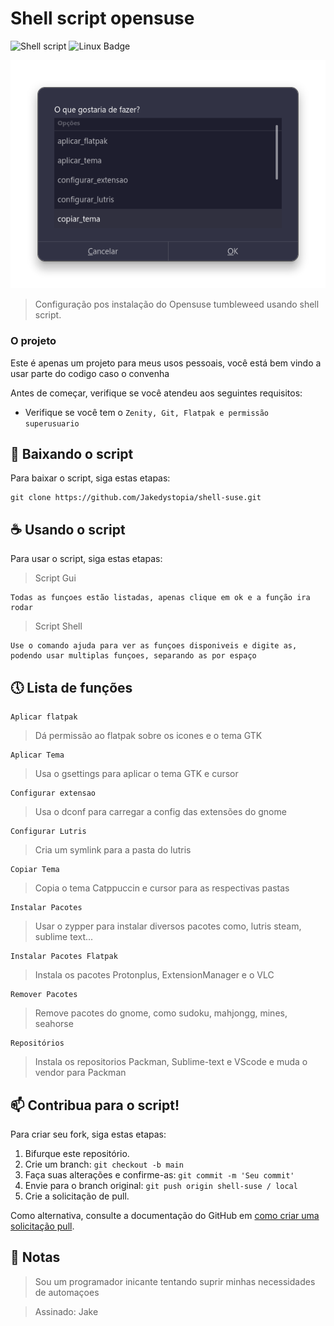 # Shell script opensuse

![Shell script](https://img.shields.io/badge/Shell_Script-0d1117?style=for-the-badge&logo=gnu-bash&logoColor=white)
![Linux Badge](https://img.shields.io/badge/Linux-0d1117?style=for-the-badge&logo=linux&logoColor=white)

<img src="./imagens/img.png" alt="Demo">

> Configuração pos instalação do Opensuse tumbleweed usando shell script.

### O projeto

Este é apenas um projeto para meus usos pessoais, você está bem vindo a usar parte do codigo caso o convenha

Antes de começar, verifique se você atendeu aos seguintes requisitos:
* Verifique se você tem o `Zenity, Git, Flatpak e permissão superusuario`

## 🚀 Baixando o script

Para baixar o script, siga estas etapas:

```
git clone https://github.com/Jakedystopia/shell-suse.git
```
## ☕ Usando o script

Para usar o script, siga estas etapas:

> Script Gui

```
Todas as funçoes estão listadas, apenas clique em ok e a função ira rodar
```
> Script Shell

```
Use o comando ajuda para ver as funçoes disponiveis e digite as, podendo usar multiplas funçoes, separando as por espaço
```

## 🕔 Lista de funções

```
Aplicar flatpak
```

> Dá permissão ao flatpak sobre os icones e o tema GTK

```
Aplicar Tema
```

> Usa o gsettings para aplicar o tema GTK e cursor


```
Configurar extensao
```

> Usa o dconf para carregar a config das extensões do gnome

```
Configurar Lutris
```

> Cria um symlink para a pasta do lutris


```
Copiar Tema
```

> Copia o tema Catppuccin e cursor para as respectivas pastas

```
Instalar Pacotes
```

> Usar o zypper para instalar diversos pacotes como, lutris steam, sublime text...

```
Instalar Pacotes Flatpak
```

> Instala os pacotes Protonplus, ExtensionManager e o VLC

```
Remover Pacotes
```

> Remove pacotes do gnome, como sudoku, mahjongg, mines, seahorse

```
Repositórios
```

> Instala os repositorios Packman, Sublime-text e VScode e muda o vendor para Packman

## 📫 Contribua para o script!
Para criar seu fork, siga estas etapas:

1. Bifurque este repositório.
2. Crie um branch: `git checkout -b main`
3. Faça suas alterações e confirme-as: `git commit -m 'Seu commit'`
4. Envie para o branch original: `git push origin shell-suse / local`
5. Crie a solicitação de pull.

Como alternativa, consulte a documentação do GitHub em [como criar uma solicitação pull](https://help.github.com/en/github/collaborating-with-issues-and-pull-requests/creating-a-pull-request).

## 🎉 Notas

> Sou um programador inicante tentando suprir minhas necessidades de automaçoes

> Assinado: Jake

